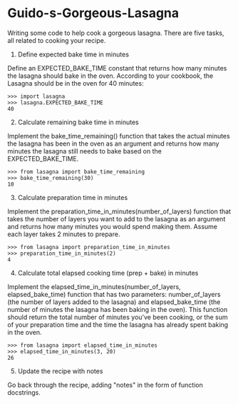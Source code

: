 # Guido-s-Gorgeous-Lasagna

Writing some code to help cook a gorgeous lasagna. There are five tasks, all related to cooking your recipe.

1. Define expected bake time in minutes

Define an EXPECTED_BAKE_TIME constant that returns how many minutes the lasagna should bake in the oven. According to your cookbook, the Lasagna should be in the oven for 40 minutes:

    >>> import lasagna
    >>> lasagna.EXPECTED_BAKE_TIME
    40

2. Calculate remaining bake time in minutes

Implement the bake_time_remaining() function that takes the actual minutes the lasagna has been in the oven as an argument and returns how many minutes the lasagna still needs to bake based on the EXPECTED_BAKE_TIME.

    >>> from lasagna import bake_time_remaining
    >>> bake_time_remaining(30)
    10

3. Calculate preparation time in minutes

Implement the preparation_time_in_minutes(number_of_layers) function that takes the number of layers you want to add to the lasagna as an argument and returns how many minutes you would spend making them. Assume each layer takes 2 minutes to prepare.

    >>> from lasagna import preparation_time_in_minutes
    >>> preparation_time_in_minutes(2)
    4

4. Calculate total elapsed cooking time (prep + bake) in minutes

Implement the elapsed_time_in_minutes(number_of_layers, elapsed_bake_time) function that has two parameters: number_of_layers (the number of layers added to the lasagna) and elapsed_bake_time (the number of minutes the lasagna has been baking in the oven). This function should return the total number of minutes you've been cooking, or the sum of your preparation time and the time the lasagna has already spent baking in the oven.

    >>> from lasagna import elapsed_time_in_minutes
    >>> elapsed_time_in_minutes(3, 20)
    26

5. Update the recipe with notes

Go back through the recipe, adding "notes" in the form of function docstrings.
